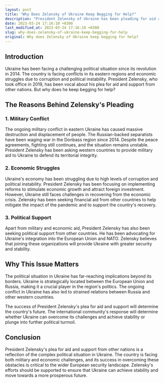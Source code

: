 ```yaml
---
layout: post
title: "Why Does Zelensky of Ukraine Keep Begging for Help?"
description: "President Zelensky of Ukraine has been pleading for aid and support from other nations. Learn the possible reasons behind his pleading and why this issue matters to many people."
date: 2023-03-24 17:16:10 +0300
last_modified_at: 2023-03-24 17:16:10 +0300
slug: why-does-zelensky-of-ukraine-keep-begging-for-help
original: Why does Zelensky of Ukraine keep begging for help?
---
```

## Introduction

Ukraine has been facing a challenging political situation since its revolution in 2014. The country is facing conflicts in its eastern regions and economic struggles due to corruption and political instability. President Zelensky, who took office in 2019, has been vocal about his plea for aid and support from other nations. But why does he keep begging for help? 

## The Reasons Behind Zelensky's Pleading

### 1. Military Conflict

The ongoing military conflict in eastern Ukraine has caused massive destruction and displacement of people. The Russian-backed separatists have been waging war in the Donbass region since 2014. Despite the peace agreements, fighting still continues, and the situation remains unstable. President Zelensky has been asking western countries to provide military aid to Ukraine to defend its territorial integrity.

### 2. Economic Struggles

Ukraine's economy has been struggling due to high levels of corruption and political instability. President Zelensky has been focusing on implementing reforms to stimulate economic growth and attract foreign investment. However, Ukraine still faces challenges in recovering from the economic crisis. Zelensky has been seeking financial aid from other countries to help mitigate the impact of the pandemic and to support the country's recovery.

### 3. Political Support

Apart from military and economic aid, President Zelensky has also been seeking political support from other countries. He has been advocating for Ukraine's integration into the European Union and NATO. Zelensky believes that joining these organizations will provide Ukraine with greater security and stability.

## Why This Issue Matters

The political situation in Ukraine has far-reaching implications beyond its borders. Ukraine is strategically located between the European Union and Russia, making it a crucial player in the region's politics. The ongoing conflict in Ukraine has also led to strained relations between Russia and other western countries. 

The success of President Zelensky's plea for aid and support will determine the country's future. The international community's response will determine whether Ukraine can overcome its challenges and achieve stability or plunge into further political turmoil.

## Conclusion

President Zelensky's plea for aid and support from other nations is a reflection of the complex political situation in Ukraine. The country is facing both military and economic challenges, and its success in overcoming these obstacles is critical to the wider European security landscape. Zelensky's efforts should be supported to ensure that Ukraine can achieve stability and move towards a more prosperous future.